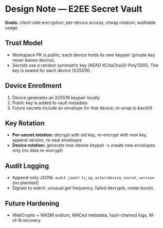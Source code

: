 # Design Note — E2EE Secret Vault

**Goals:** client-side encryption; per-device access; cheap rotation; auditable usage.

## Trust Model
- Workspace PK is public; each device holds its own keypair (private key never leaves device).
- Secrets use a random symmetric key (AEAD XChaCha20-Poly1305). The key is sealed for each device (X25519).

## Device Enrollment
1) Device generates an X25519 keypair locally  
2) Public key is added to vault metadata  
3) Future secrets include an envelope for that device; re-wrap to backfill

## Key Rotation
- **Per-secret rotation:** decrypt with old key, re-encrypt with new key, append version, re-seal envelopes
- **Device rotation:** generate new device keypair → create new envelopes only (no data re-encrypt)

## Audit Logging
- Append-only JSONL `audit.jsonl`: `ts`, `op`, `actor/device`, `secret`, `version` (no plaintext)
- Signals to watch: unusual get frequency, failed decrypts, rotate bursts

## Future Hardening
- WebCrypto + WASM sodium, MACed metadata, hash-chained logs, M-of-N recovery

